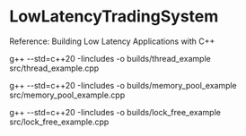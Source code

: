 # LowLatencyTradingSystem

Reference: Building Low Latency Applications with C++

g++ --std=c++20 -Iincludes -o builds/thread_example src/thread_example.cpp

g++ --std=c++20 -Iincludes -o builds/memory_pool_example src/memory_pool_example.cpp

g++ --std=c++20 -Iincludes -o builds/lock_free_example src/lock_free_example.cpp
